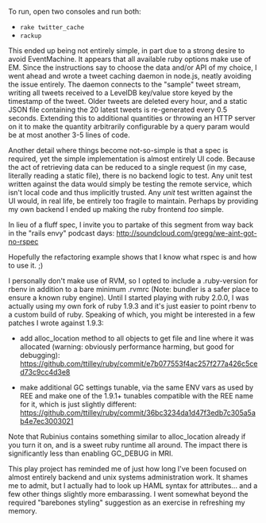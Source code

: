 To run, open two consoles and run both:
  -  `rake twitter_cache`
  -  `rackup`


This ended up being not entirely simple, in part due to a strong desire to avoid EventMachine. It appears that all available ruby options make use of EM. Since the instructions say to choose the data and/or API of my choice, I went ahead and wrote a tweet caching daemon in node.js, neatly avoiding the issue entirely. The daemon connects to the "sample" tweet stream, writing all tweets received to a LevelDB key/value store keyed by the timestamp of the tweet. Older tweets are deleted every hour, and a static JSON file containing the 20 latest tweets is re-generated every 0.5 seconds. Extending this to additional quantities or throwing an HTTP server on it to make the quantity arbitrarily configurable by a query param would be at most another 3-5 lines of code.

Another detail where things become not-so-simple is that a spec is required, yet the simple implementation is almost entirely UI code. Because the act of retrieving data can be reduced to a single request (in my case, literally reading a static file), there is no backend logic to test. Any unit test written against the data would simply be testing the remote service, which isn't local code and thus implicitly trusted. Any _unit_ test written against the UI would, in real life, be entirely too fragile to maintain. Perhaps by providing my own backend I ended up making the ruby frontend _too_ simple.

In lieu of a fluff spec, I invite you to partake of this segment from way back in the "rails envy" podcast days: http://soundcloud.com/gregg/we-aint-got-no-rspec

Hopefully the refactoring example shows that I know what rspec is and how to use it. ;)

I personally don't make use of RVM, so I opted to include a .ruby-version for rbenv in addition to a bare minimum .rvmrc (Note: bundler is a safer place to ensure a known ruby engine). Until I started playing with ruby 2.0.0, I was actually using my own fork of ruby 1.9.3 and it's just easier to point rbenv to a custom build of ruby. Speaking of which, you might be interested in a few patches I wrote against 1.9.3:

  -  add alloc_location method to all objects to get file and line where it was allocated (warning: obviously performance harming, but good for debugging): https://github.com/ttilley/ruby/commit/e7b077553f4ac257f277a426c5ced73c9cc4d3e8

  -  make additional GC settings tunable, via the same ENV vars as used by REE and make one of the 1.9.1+ tunables compatible with the REE name for it, which is just slightly different: https://github.com/ttilley/ruby/commit/36bc3234da1d47f3edb7c305a5ab4e7ec3003021

Note that Rubinius contains something similar to alloc_location already if you turn it on, and is a sweet ruby runtime all around. The impact there is significantly less than enabling GC_DEBUG in MRI.

This play project has reminded me of just how long I've been focused on almost entirely backend and unix systems administration work. It shames me to admit, but I actually had to look up HAML syntax for attributes... and a few other things slightly more embarassing. I went somewhat beyond the required "barebones styling" suggestion as an exercise in refreshing my memory.
